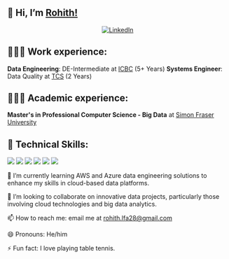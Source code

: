## 👋 Hi, I’m [Rohith!](https://github.com/rohith-94)

<center>
<a href="https://www.linkedin.com/in/rohith-sooram/" target="_blank">
    <img src="https://img.shields.io/badge/linkedin-%230077B5.svg?&style=for-the-badge&logo=linkedin&logoColor=white&color=071A2C" alt="LinkedIn"/>
  </a>
</center>

## 👨🏻‍🎓 Work experience:
**Data Engineering**: DE-Intermediate at [ICBC](https://www.icbc.com) (5+ Years)
**Systems Engineer**: Data Quality at [TCS](https://www.tcs.com/) (2 Years)

## 👨🏻‍🎓 Academic experience:
**Master's in Professional Computer Science - Big Data** at [Simon Fraser University](https://www.sfu.ca/computing/current-students/graduate-students/academic-programs/professional-master-of-science-in-computer-science/about-the-program/big-data.html)

## 💼 Technical Skills: 
![](https://img.shields.io/badge/Python-3776AB?style=flat&logo=python&logoColor=white)
![](https://img.shields.io/badge/SQL-F2C811?style=flat&logo=sql&logoColor=white)
![](https://img.shields.io/badge/PostgreSQL-336791?style=flat&logo=postgresql&logoColor=white)
![](https://img.shields.io/badge/Spark-E25A1C?style=flat&logo=apache-spark&logoColor=white)
![](https://img.shields.io/badge/Databricks-FF3621?style=flat&logo=databricks&logoColor=white)
![](https://img.shields.io/badge/Git-F05032?style=flat&logo=git&logoColor=white)

🌱 I’m currently learning AWS and Azure data engineering solutions to enhance my skills in cloud-based data platforms.

💞️ I’m looking to collaborate on innovative data projects, particularly those involving cloud technologies and big data analytics.

📫 How to reach me: email me at rohith.lfa28@gmail.com  

😄 Pronouns: He/him

⚡ Fun fact: I love playing table tennis.

<!---
rohith-94/rohith-94 is a ✨ special ✨ repository because its `README.md` (this file) appears on your GitHub profile.
You can click the Preview link to take a look at your changes.
--->
